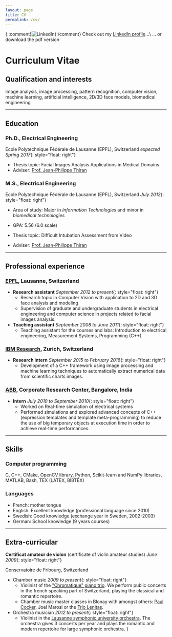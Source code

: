 ```yaml
---
layout: page
title: CV
permalink: /cv/
---
```


{::comment}![LinkedIn]({{site.url}}/resources/images/Logo-2C-21px-R.png){:/comment}
<a href="https://www.linkedin.com/in/gcuendet"><i class="fa fa-linkedin-square fa-3x"></i></a>
Check out my [LinkedIn profile](https://ch.linkedin.com/in/gcuendet)...\\
... or download the pdf version
<a href="{{site.url}}/resources/docs/gcuendet_cv.pdf"><i class="fa fa-file-pdf-o fa-3x"></i></a>


# Curriculum Vitae

## Qualification and interests
Image analysis, image processing, pattern recognition, computer vision, machine learning, artificial intelligence, 2D/3D face models, biomedical engineering

---

## <i class="fa fa-mortar-board"></i> Education

### Ph.D., Electrical Engineering
Ecole Polytechnique Fédérale de Lausanne (EPFL), Switzerland _expected Spring 2017_{: style="float: right"}

- Thesis topic: Facial Images Analysis Applications in Medical Domains
- Adviser: [Prof. Jean-Philippe Thiran][J.-Ph.]

### M.S., Electrical Engineering
Ecole Polytechnique Fédérale de Lausanne (EPFL), Switzerland _July 2012_{: style="float: right"}

- Area of study: Major in _Information Technologies_ and minor in _biomedical technologies_
- GPA: 5.56 (6.0 scale)

- Thesis topic: Difficult Intubation Assessment from Video
- Adviser: [Prof. Jean-Philippe Thiran][J.-Ph.]

---

## <i class="fa fa-wrench"></i> Professional experience

### [EPFL][LTS5], Lausanne, Switzerland
- **Research assistant** _September 2012 to present_{: style="float: right"}
	+ Research topic in Computer Vision with application to 2D and 3D face analysis and modeling
	+ Supervision of graduate and undergraduate students in electrical engineering and computer science in projects related to facial images analysis.
- **Teaching assistant** _September 2008 to June 2011_{: style="float: right"}
	+ Teaching assistant for the courses and labs: Introduction to electrical engineering, Measurement Systems, Programming (C++)

### [IBM Research][ZRL], Zurich, Switzerland
- **Research intern** _September 2015 to February 2016_{: style="float: right"}
	+ Development of a C++ framework using image processing and machine learning techniques to automatically extract numerical data from scientific charts images.

### [ABB][ABB], Corporate Research Center, Bangalore, India
- **Intern** _July 2010 to September 2010_{: style="float: right"}
	+ Worked on Real-time simulation of electrical systems
	+ Performed simulations and explored advanced concepts of C++ (expression templates and template meta-programming) to reduce the use of big temporary objects at execution time in order to achieve real-time performances.

---

## <i class="fa fa-gears"></i> Skills

### <i class="fa fa-laptop"></i> Computer programming 
C, C++, CMake, OpenCV library, Python, Scikit-learn and NumPy libraries,
MATLAB, Bash, TEX (LATEX, BIBTEX)

### <i class="fa fa-commenting-o"></i> Languages
- French: mother tongue
- English: Excellent knowledge (professional language since 2010)
- Swedish: Good knowledge (exchange year in Sweden, 2002-2003)
- German: School knowledge (9 years courses)

---

## <i class="fa fa-music"></i> Extra-curricular

**Certificat amateur de violon** (certificate of violin amateur studies) _June 2009_{: style="float: right"}

Conservatoire de Fribourg, Switzerland

- Chamber music _2009 to present_{: style="float: right"}
	+ Violinist of the ["Chromatique" piano trio][Chromatique]. We perform public concerts in the french speaking part of Switzerland, playing the classical and romantic repertoire.
	+ Chamber music master classes in Blonay with amongst others: [Paul Cocker][PaulCocker], Joel Marosi or the [Trio Lenitas][Lenitas].
- Orchestra musician _2012 to present_{: style="float: right"}
	+ Violinist in the [Lausanne symphonic university orchestra][OSUL]. The orchestra gives 3 concerts per year and plays the romantic and modern repertoire for large symphonic orchestra.
}

[J.-Ph.]: http://lts5www.epfl.ch/thiran.html
[LTS5]: http://lts5www.epfl.ch
[ZRL]: http://www.research.ibm.com/labs/zurich/
[ABB]: http://new.abb.com/about/technology/corporate-research-centers/corporate-research-center-india
[Chromatique]: https://www.facebook.com/trio.chromatique/
[PaulCocker]: https://fr.wikipedia.org/wiki/Paul_Coker
[Lenitas]: http://www.triolenitas.com
[OSUL]: http://www2.unil.ch/osul/